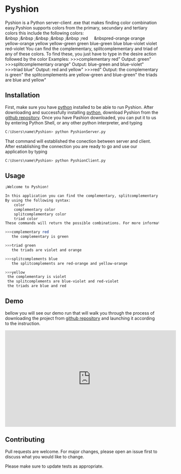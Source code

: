 # Pyshion

Pyshion is a Python server-client .exe that makes finding color combination easy.Pyshion supports colors from the primary, secundary and tertiary colors this include the following colors:  
      &nbsp  ;&nbsp  ;&nbsp  ;&nbsp  ;&nbsp  ;red	&nbsp;&nbsp;&nbsp;&nbsp;&nbspred-orange
      orange	yellow-orange
      yellow	yellow-green
      green	blue-green
      blue	blue-violet
      violet	red-violet
You can find the complementary, splitcomplementary and triad of any of these colors.
To find these, you just have to type in the desire action followed by the color
	Examples:
		>>>complementary red"
		Output: green"
		>>>splitcomplementary orange"
		Output: blue-green and blue-violet"
		>>>triad blue"
		Output: red and yellow"
		>>>red"
		Output: the complementary is green"
		the splitcomplements are yellow-green and blue-green"
		the triads are blue and yellow"

## Installation

First, make sure you have [python](https://www.python.org/downloads/) installed to be able to run Pyshion.
After downloading and successfully installing [python](https://www.python.org/downloads/), download Pyshion from the [github repository](https://github.com/Gardy291/Pyshion.git). Once you have Pashion downloaded, you can put it to us by entering Python Shell, or any other python interpreter, and typing 

```bash
C:\Users\name\Pyshion> python PyshionServer.py
```
That command will established the conection between server and client. After establishing the connection you are ready to go and use our application by typing
```bash
C:\Users\name\Pyshion> python PyshionClient.py
```
## Usage
```bash
¡Welcome to Pyshion! 

In this application you can find the complementary, splitcomplementary and triad colors 
By using the following syntax: 
	color
	complementary color
	splitcomplementary color
	triad color
These commands will return the possible combinations. For more information type help.

>>>complementary red
   the complementary is green

>>>triad green
   the triads are violet and orange

>>>splitcomplements blue
   the splitcomplements are red-orange and yellow-orange

>>>yellow
 the complementary is violet
 the splitcomplements are blue-violet and red-violet
 the triads are blue and red
```
## Demo
bellow you will see our demo run that will walk you through the process of downloading the project from [github repository](https://github.com/Gardy291/Pyshion.git) and launching it according to the instruction.

<iframe width="560" height="315" src="https://www.youtube.com/embed/Lbfe3-v7yE0" frameborder="0" allow="accelerometer; autoplay; encrypted-media; gyroscope; picture-in-picture" allowfullscreen></iframe>

## Contributing
Pull requests are welcome. For major changes, please open an issue first to discuss what you would like to change.

Please make sure to update tests as appropriate.
